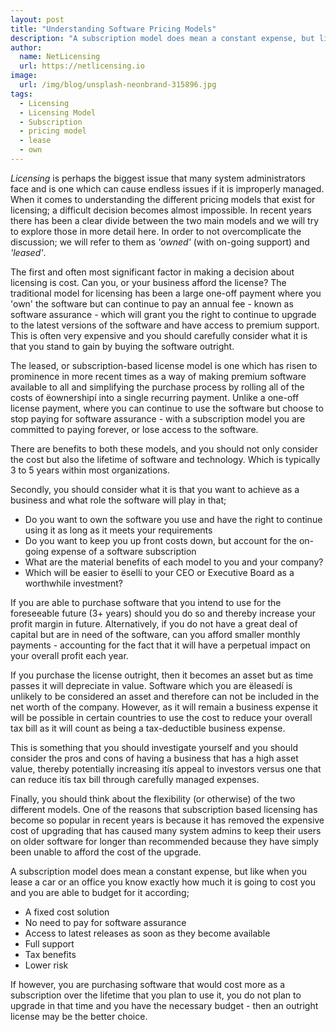 ```yaml
---
layout: post
title: "Understanding Software Pricing Models"
description: "A subscription model does mean a constant expense, but like when you lease a car or an office you know exactly how much it is going to cost you and you are able to budget for it according"
author:
  name: NetLicensing
  url: https://netlicensing.io
image:
  url: /img/blog/unsplash-neonbrand-315896.jpg
tags:
  - Licensing
  - Licensing Model
  - Subscription
  - pricing model
  - lease
  - own
---
```


*Licensing* is perhaps the biggest issue that many system administrators face and is one which can cause endless issues if it is improperly managed. When it comes to understanding the different pricing models that exist for licensing; a difficult decision becomes almost impossible. In recent years there has been a clear divide between the two main models and we will try to explore those in more detail here. In order to not overcomplicate the discussion; we will refer to them as *'owned'* (with on-going support) and *'leased'*.

The first and often most significant factor in making a decision about licensing is cost. Can you, or your business afford the license? The traditional model for licensing has been a large one-off payment where you 'own' the software but can continue to pay an annual fee - known as software assurance - which will grant you the right to continue to upgrade to the latest versions of the software and have access to premium support. This is often very expensive and you should carefully consider what it is that you stand to gain by buying the software outright.

The leased, or subscription-based license model is one which has risen to prominence in more recent times as a way of making premium software available to all and simplifying the purchase process by rolling all of the costs of ëownershipí into a single recurring payment. Unlike a one-off license payment, where you can continue to use the software but choose to stop paying for software assurance - with a subscription model you are committed to paying forever, or lose access to the software.

There are benefits to both these models, and you should not only consider the cost but also the lifetime of software and technology. Which is typically 3 to 5 years within most organizations.

Secondly, you should consider what it is that you want to achieve as a business and what role the software will play in that;

- Do you want to own the software you use and have the right to continue using it as long as it meets your requirements
- Do you want to keep you up front costs down, but account for the on-going expense of a software subscription
- What are the material benefits of each model to you and your company?
- Which will be easier to ësellí to your CEO or Executive Board as a worthwhile investment?

If you are able to purchase software that you intend to use for the foreseeable future (3+ years) should you do so and thereby increase your profit margin in future. Alternatively, if you do not have a great deal of capital but are in need of the software, can you afford smaller monthly payments - accounting for the fact that it will have a perpetual impact on your overall profit each year.

If you purchase the license outright, then it becomes an asset but as time passes it will depreciate in value. Software which you are ëleasedí is unlikely to be considered an asset and therefore can not be included in the net worth of the company. However, as it will remain a business expense it will be possible in certain countries to use the cost to reduce your overall tax bill as it will count as being a tax-deductible business expense.

This is something that you should investigate yourself and you should consider the pros and cons of having a business that has a high asset value, thereby potentially increasing itís appeal to investors versus one that can reduce itís tax bill through carefully managed expenses.

Finally, you should think about the flexibility (or otherwise) of the two different models. One of the reasons that subscription based licensing has become so popular in recent years is because it has removed the expensive cost of upgrading that has caused many system admins to keep their users on older software for longer than recommended because they have simply been unable to afford the cost of the upgrade.

A subscription model does mean a constant expense, but like when you lease a car or an office you know exactly how much it is going to cost you and you are able to budget for it according;

- A fixed cost solution
- No need to pay for software assurance
- Access to latest releases as soon as they become available
- Full support
- Tax benefits
- Lower risk

If however, you are purchasing software that would cost more as a subscription over the lifetime that you plan to use it, you do not plan to upgrade in that time and you have the necessary budget - then an outright license may be the better choice.
